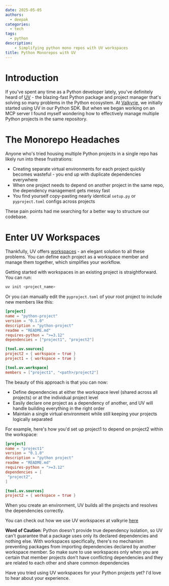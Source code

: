 ```yaml
---
date: 2025-05-05
authors:
  - deepak
categories:
  - tech
tags:
  - python
description:
    - Simplifying python mono repos with UV workspaces
title: Python Monorepos with UV
---
```


# Introduction

If you've spent any time as a Python developer lately, you've definitely heard of [UV](https://github.com/astral-sh/uv) - the blazing-fast Python package and project manager that's solving so many problems in the Python ecosystem. 
At [Valkyrie](https://github.com/deepakdinesh1123/valkyrie), we initially started using UV in our Python SDK. But when we began working on an MCP server
I found myself wondering how to effectively manage multiple Python projects in the same repository.

# The Monorepo Headaches

Anyone who's tried housing multiple Python projects in a single repo has likely run into these frustrations:

- Creating separate virtual environments for each project quickly becomes wasteful - you end up with duplicate dependencies everywhere
- When one project needs to depend on another project in the same repo, the dependency management gets messy fast
- You find yourself copy-pasting nearly identical `setup.py` or `pyproject.toml` configs across projects

These pain points had me searching for a better way to structure our codebase.

# Enter UV Workspaces

Thankfully, UV offers [workspaces](https://docs.astral.sh/uv/concepts/projects/workspaces/) - an elegant solution to all these problems. You can define each project as a workspace member and manage them together, which simplifies your workflow.

Getting started with workspaces in an existing project is straightforward. You can run:

```bash
uv init <project_name>
```

Or you can manually edit the `pyproject.toml` of your root project to include new members like this:

```toml
[project]
name = "python-project"
version = "0.1.0"
description = "python-project"
readme = "README.md"
requires-python = ">=3.12"
dependencies = ["project1", "project2"]

[tool.uv.sources]
project2 = { workspace = true }
project1 = { workspace = true }

[tool.uv.workspace]
members = ["project1", "<path>/project2"]
```

The beauty of this approach is that you can now:
- Define dependencies at either the workspace level (shared across all projects) or at the individual project level
- Easily declare one project as a dependency of another, and UV will handle building everything in the right order
- Maintain a single virtual environment while still keeping your projects logically separated

For example, here's how you'd set up project1 to depend on project2 within the workspace:

```toml
[project]
name = "project1"
version = "0.1.0"
description = "python project"
readme = "README.md"
requires-python = ">=3.12"
dependencies = [
 "project2",
]

[tool.uv.sources]
project2 = { workspace = true }
```

When you create an environment, UV builds all the projects and resolves the dependencies correctly.

You can check out how we use UV workspaces at valkyrie [here](https://github.com/deepakdinesh1123/valkyrie)

**Word of Caution**: 
Python doesn't provide true dependency isolation, so UV can't guarantee that a package uses only its declared dependencies and nothing else. With workspaces specifically, there's no mechanism preventing packages from importing dependencies declared by another workspace member.
So make sure to use workspaces only when you are certain that member projects don't have conflicting dependencies and they are related to each other and share common dependencies

Have you tried using UV workspaces for your Python projects yet? I'd love to hear about your experience.